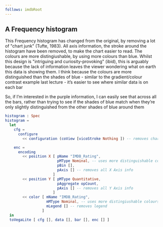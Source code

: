 ```yaml
---
follows: imdbRoot
---
```


## A Frequency histogram

This Frequency histogram has changed from the original, by removing a lot of "chart junk" (Tufte, 1983). All axis information, the stroke around the histogram have been removed, to make the chart easier to read. The colours are more distingiushable, by using more colours than blue.
Whilst this design is "intriguing and curiosity-provoking" (ibid), this is arguably because the lack of information leaves the viewer wondering what on earth this data is showing them. I think because the colours are more distinguished than the shades of blue - similar to the gradient/colour contrast example last lecture - it’s easier to see where similar data is on each bar

So, if I’m interested in the purple information, I can easily see that across all the bars, rather than trying to see if the shades of blue match when they’re only slightly distinguished from the other shades of blue around them

```elm {l=hidden v}
histogram : Spec
histogram =
  let
    cfg =
      configure
        << configuration (coView [vicoStroke Nothing ]) -- removes chart outline

    enc =
      encoding
        << position X [ pName "IMDB_Rating",
                        pMType Nominal, -- uses more distinguishable colours
                        pBin [],
                        pAxis [] -- removes all X Axis info
                      ]
        << position Y [ pMType Quantitative,
                        pAggregate opCount,
                        pAxis [] -- removes all Y Axis info
                      ]
        << color [ mName "IMDB_Rating",
                   mMType Nominal, -- uses more distingiushable colours
                   mLegend [] -- removes legend
                 ]
  in
  toVegaLite [ cfg [], data [], bar [], enc [] ]
```

